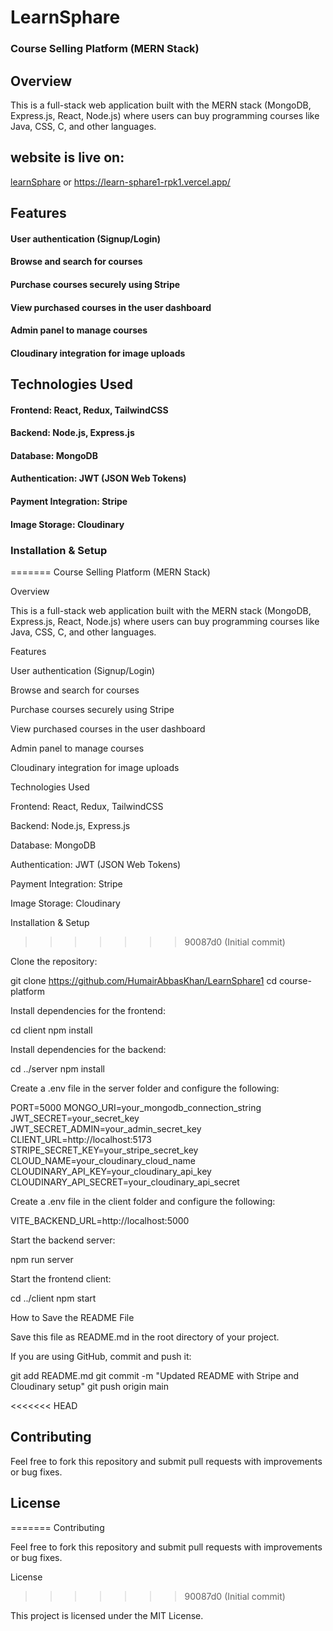 # LearnSphare

### Course Selling Platform (MERN Stack)

## Overview

This is a full-stack web application built with the MERN stack (MongoDB, Express.js, React, Node.js) where users can buy programming courses like Java, CSS, C, and other languages.

## website is live on:

[learnSphare](https://learn-sphare1-rpk1.vercel.app/) or https://learn-sphare1-rpk1.vercel.app/

## Features

#### User authentication (Signup/Login)

#### Browse and search for courses

#### Purchase courses securely using Stripe

#### View purchased courses in the user dashboard

#### Admin panel to manage courses

#### Cloudinary integration for image uploads

## Technologies Used

#### Frontend: React, Redux, TailwindCSS

#### Backend: Node.js, Express.js

#### Database: MongoDB

#### Authentication: JWT (JSON Web Tokens)

#### Payment Integration: Stripe

#### Image Storage: Cloudinary

### Installation & Setup

=======
Course Selling Platform (MERN Stack)

Overview

This is a full-stack web application built with the MERN stack (MongoDB, Express.js, React, Node.js) where users can buy programming courses like Java, CSS, C, and other languages.

Features

User authentication (Signup/Login)

Browse and search for courses

Purchase courses securely using Stripe

View purchased courses in the user dashboard

Admin panel to manage courses

Cloudinary integration for image uploads

Technologies Used

Frontend: React, Redux, TailwindCSS

Backend: Node.js, Express.js

Database: MongoDB

Authentication: JWT (JSON Web Tokens)

Payment Integration: Stripe

Image Storage: Cloudinary

Installation & Setup

> > > > > > > 90087d0 (Initial commit)

Clone the repository:

git clone https://github.com/HumairAbbasKhan/LearnSphare1
cd course-platform

Install dependencies for the frontend:

cd client
npm install

Install dependencies for the backend:

cd ../server
npm install

Create a .env file in the server folder and configure the following:

PORT=5000
MONGO_URI=your_mongodb_connection_string
JWT_SECRET=your_secret_key
JWT_SECRET_ADMIN=your_admin_secret_key
CLIENT_URL=http://localhost:5173
STRIPE_SECRET_KEY=your_stripe_secret_key
CLOUD_NAME=your_cloudinary_cloud_name
CLOUDINARY_API_KEY=your_cloudinary_api_key
CLOUDINARY_API_SECRET=your_cloudinary_api_secret

Create a .env file in the client folder and configure the following:

VITE_BACKEND_URL=http://localhost:5000

Start the backend server:

npm run server

Start the frontend client:

cd ../client
npm start

How to Save the README File

Save this file as README.md in the root directory of your project.

If you are using GitHub, commit and push it:

git add README.md
git commit -m "Updated README with Stripe and Cloudinary setup"
git push origin main

<<<<<<< HEAD

## Contributing

Feel free to fork this repository and submit pull requests with improvements or bug fixes.

## License

=======
Contributing

Feel free to fork this repository and submit pull requests with improvements or bug fixes.

License

> > > > > > > 90087d0 (Initial commit)

This project is licensed under the MIT License.
